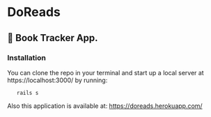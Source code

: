 # DoReads

## 📕 Book Tracker App.

### Installation

You can clone the repo in your terminal and start up a local server at https://localhost:3000/ by running:

```
   rails s
```

Also this application is available at: https://doreads.herokuapp.com/

